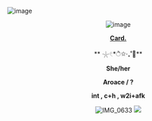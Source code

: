 ![image](https://github.com/user-attachments/assets/a69f33cd-eb47-457f-99fa-38e3aafec348)
<div id="header" align="center">

![image](https://github.com/HJFONECORE/Yup/blob/f0b1395ec027cec89d9585e5dc0529f4beb042fd/.github/workflows/eeb8b9a6d8da3fce5029f46741fca828.jpg)
 
<div id="header" align="center">

[**Card.**](https://hallooangeredfisheh.carrd.co)

 **  𓇼𓏲*ੈ✩‧₊˚🎐**
 
**She/her**

**Aroace / ?**

**int , c+h , w2i+afk**

![IMG_0633](https://github.com/user-attachments/assets/33130438-ec6f-494f-b369-4718dd2a1eb7)
![](https://static.wikia.nocookie.net/battlefordreamisland/images/3/36/PDASHORT9.png/revision/latest/scale-to-width-down/1000?cb=20240812202619)
